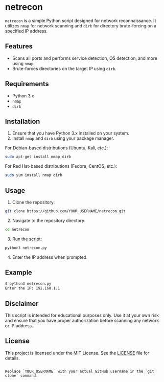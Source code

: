 # netrecon

`netrecon` is a simple Python script designed for network reconnaissance. It utilizes `nmap` for network scanning and `dirb` for directory brute-forcing on a specified IP address.

## Features

- Scans all ports and performs service detection, OS detection, and more using `nmap`.
- Brute-forces directories on the target IP using `dirb`.

## Requirements

- Python 3.x
- `nmap`
- `dirb`

## Installation

1. Ensure that you have Python 3.x installed on your system.
2. Install `nmap` and `dirb` using your package manager.

For Debian-based distributions (Ubuntu, Kali, etc.):
```bash
sudo apt-get install nmap dirb
```

For Red Hat-based distributions (Fedora, CentOS, etc.):
```bash
sudo yum install nmap dirb
```

## Usage

1. Clone the repository:
```bash
git clone https://github.com/YOUR_USERNAME/netrecon.git
```

2. Navigate to the repository directory:
```bash
cd netrecon
```

3. Run the script:
```bash
python3 netrecon.py
```

4. Enter the IP address when prompted.

## Example

```bash
$ python3 netrecon.py
Enter the IP: 192.168.1.1
```

## Disclaimer

This script is intended for educational purposes only. Use it at your own risk and ensure that you have proper authorization before scanning any network or IP address.

## License

This project is licensed under the MIT License. See the [LICENSE](LICENSE) file for details.
```

Replace `YOUR_USERNAME` with your actual GitHub username in the `git clone` command.
